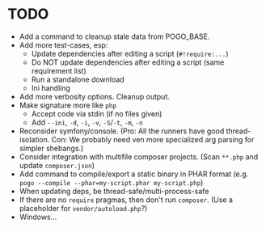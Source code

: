 # TODO

* Add a command to cleanup stale data from POGO_BASE.
* Add more test-cases, esp:
    * Update dependencies after editing a script (`#!require:...`)
    * Do NOT update dependencies after editing a script (same requirement list)
    * Run a standalone download
    * Ini handling
* Add more verbosity options. Cleanup output.
* Make signature more like `php`
    * Accept code via stdin (if no files given)
    * Add `--ini`, `-d`, `-i`, `-v`, `-S`/`-t`, `-m`, `-n`
* Reconsider symfony/console. (Pro: All the runners have good thread-isolation. Con: We probably need ven more specialized arg parsing for simpler shebangs.)
* Consider integration with multifile composer projects. (Scan `**.php` and update `composer.json`)
* Add command to compile/export a static binary in PHAR format (e.g. `pogo --compile --phar=my-script.phar my-script.php`)
* When updating deps, be thread-safe/multi-process-safe
* If there are no `require` pragmas, then don't run `composer`. (Use a placeholder for `vendor/autoload.php`?)
* Windows...
